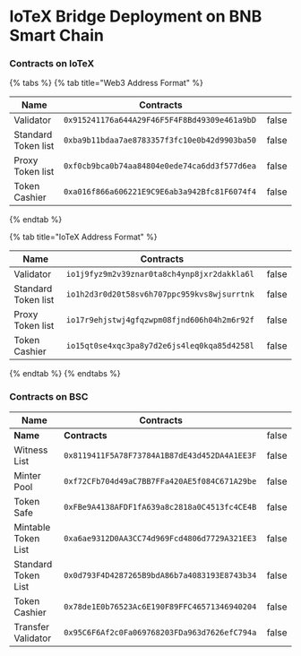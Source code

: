 # IoTeX Bridge Deployment on BNB Smart Chain

### Contracts on IoTeX

{% tabs %}
{% tab title="Web3 Address Format" %}


<table><thead><tr><th width="240.43622548745736">Name</th><th width="456.925925925926">Contracts</th><th data-hidden data-type="checkbox"></th></tr></thead><tbody><tr><td>Validator</td><td><code>0x915241176a644A29F46F5F4F8Bd49309e461a9bD</code></td><td>false</td></tr><tr><td>Standard Token list</td><td><code>0xba9b11bdaa7ae8783357f3fc10e0b42d9903ba50</code></td><td>false</td></tr><tr><td>Proxy Token list</td><td><code>0xf0cb9bca0b74aa84804e0ede74ca6dd3f577d6ea</code></td><td>false</td></tr><tr><td>Token Cashier</td><td><code>0xa016f866a606221E9C9E6ab3a942Bfc81F6074f4</code></td><td>false</td></tr></tbody></table>
{% endtab %}

{% tab title="IoTeX Address Format" %}


<table><thead><tr><th width="217.8888274875207">Name</th><th width="442.925925925926">Contracts</th><th data-hidden data-type="checkbox"></th></tr></thead><tbody><tr><td>Validator</td><td><code>io1j9fyz9m2v39znar0ta8ch4ynp8jxr2dakkla6l</code></td><td>false</td></tr><tr><td>Standard Token list</td><td><code>io1h2d3r0d20t58sv6h707ppc959kvs8wjsurrtnk</code></td><td>false</td></tr><tr><td>Proxy Token list</td><td><code>io17r9ehjstwj4gfqzwpm08fjnd606h04h2m6r92f</code></td><td>false</td></tr><tr><td>Token Cashier</td><td><code>io15qt0se4xqc3pa8y7d2e6js4leq0kqa85d4258l</code></td><td>false</td></tr></tbody></table>
{% endtab %}
{% endtabs %}

### Contracts on BSC

<table><thead><tr><th width="277.62711864406776">Name</th><th width="452.6666666666667">Contracts</th><th data-hidden data-type="checkbox"></th></tr></thead><tbody><tr><td><strong>Name</strong></td><td><strong>Contracts</strong></td><td>false</td></tr><tr><td>Witness List</td><td><code>0x8119411F5A78F73784A1B87dE43d452DA4A1EE3F</code></td><td>false</td></tr><tr><td>Minter Pool</td><td><code>0xf72CFb704d49aC7BB7FFa420AE5f084C671A29be</code></td><td>false</td></tr><tr><td>Token Safe</td><td><code>0xFBe9A4138AFDF1fA639a8c2818a0C4513fc4CE4B</code></td><td>false</td></tr><tr><td>Mintable Token List</td><td><code>0xa6ae9312D0AA3CC74d969Fcd4806d7729A321EE3</code></td><td>false</td></tr><tr><td>Standard Token List</td><td><code>0x0d793F4D4287265B9bdA86b7a4083193E8743b34</code></td><td>false</td></tr><tr><td>Token Cashier</td><td><code>0x78de1E0b76523Ac6E190F89FFC46571346940204</code></td><td>false</td></tr><tr><td>Transfer Validator</td><td><code>0x95C6F6Af2c0Fa069768203FDa963d7626efC794a</code></td><td>false</td></tr></tbody></table>

